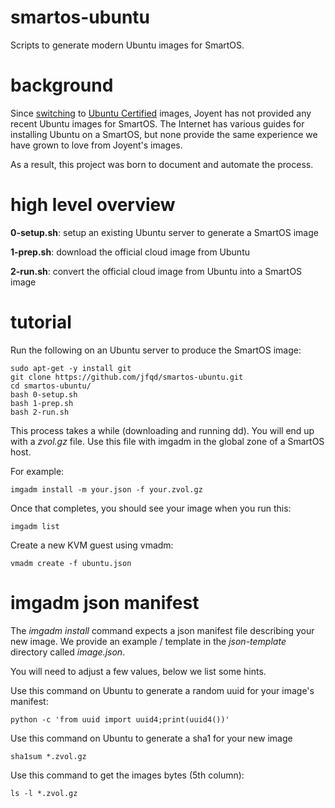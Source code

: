 # smartos-ubuntu

Scripts to generate modern Ubuntu images for SmartOS. 

# background

Since [switching][0] to [Ubuntu Certified][1] images,
Joyent has not provided any recent Ubuntu images for SmartOS.
The Internet has various guides for installing Ubuntu on a SmartOS,
but none provide the same experience we have grown to love from Joyent's images. 

As a result, this project was born to document and automate the process.

# high level overview

**0-setup.sh**: setup an existing Ubuntu server to generate a SmartOS image

**1-prep.sh**: download the official cloud image from Ubuntu

**2-run.sh**: convert the official cloud image from Ubuntu into a SmartOS image

# tutorial

Run the following on an Ubuntu server to produce the SmartOS image:

```
sudo apt-get -y install git
git clone https://github.com/jfqd/smartos-ubuntu.git
cd smartos-ubuntu/
bash 0-setup.sh 
bash 1-prep.sh 
bash 2-run.sh 
```

This process takes a while (downloading and running dd).
You will end up with a *zvol.gz* file.
Use this file with imgadm in the global zone of a SmartOS host.

For example:

```
imgadm install -m your.json -f your.zvol.gz
```
Once that completes, you should see your image when you run this:

```
imgadm list
```

Create a new KVM guest using vmadm:

```
vmadm create -f ubuntu.json
```

# imgadm json manifest

The *imgadm install* command expects a json manifest file describing your new image.
We provide an example / template in the *json-template* directory called *image.json*.

You will need to adjust a few values, below we list some hints.

Use this command on Ubuntu to generate a random uuid for your image's manifest:

```
python -c 'from uuid import uuid4;print(uuid4())'
```

Use this command on Ubuntu to generate a sha1 for your new image

```
sha1sum *.zvol.gz
```

Use this command to get the images bytes (5th column):

```
ls -l *.zvol.gz
```


[0]: https://www.joyent.com/blog/certified-ubuntu-images-available-in-joyent-cloud
[1]: http://wiki.joyent.com/wiki/display/jpc2/Ubuntu+Certified
